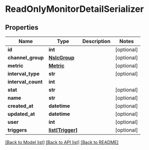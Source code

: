 # ReadOnlyMonitorDetailSerializer

## Properties
Name | Type | Description | Notes
------------ | ------------- | ------------- | -------------
**id** | **int** |  | [optional] 
**channel_group** | [**NslcGroup**](NslcGroup.md) |  | [optional] 
**metric** | [**Metric**](Metric.md) |  | [optional] 
**interval_type** | **str** |  | [optional] 
**interval_count** | **int** |  | 
**stat** | **str** |  | [optional] 
**name** | **str** |  | [optional] 
**created_at** | **datetime** |  | [optional] 
**updated_at** | **datetime** |  | [optional] 
**user** | **int** |  | [optional] 
**triggers** | [**list[Trigger]**](Trigger.md) |  | [optional] 

[[Back to Model list]](../README.md#documentation-for-models) [[Back to API list]](../README.md#documentation-for-api-endpoints) [[Back to README]](../README.md)

